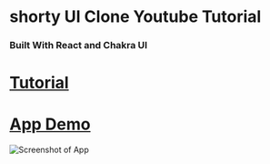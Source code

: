 # shorty UI Clone Youtube Tutorial

### Built With React and Chakra UI

# [Tutorial](https://youtu.be/TW7wltm4gD8)

# [App Demo](https://shorty-clone-yt.vercel.app/)

![Screenshot of App](https://i.ibb.co/bsJ6jf6/Screenshot-5.png)
